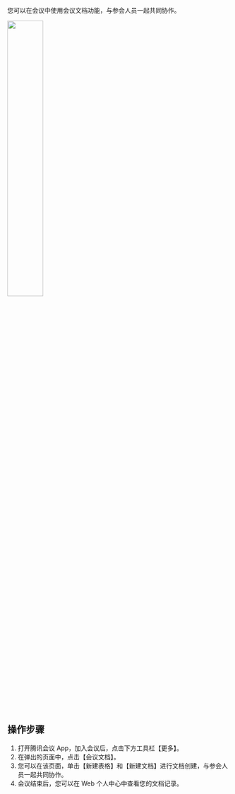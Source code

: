 您可以在会议中使用会议文档功能，与参会人员一起共同协作。

<img src="https://main.qcloudimg.com/raw/d104ee8fa2c706ae738822ac6ea1d23e.png" width="40%">

## 操作步骤
1. 打开腾讯会议 App，加入会议后，点击下方工具栏【更多】。
2. 在弹出的页面中，点击【会议文档】。
3. 您可以在该页面，单击【新建表格】和【新建文档】进行文档创建，与参会人员一起共同协作。
4. 会议结束后，您可以在 Web 个人中心中查看您的文档记录。
